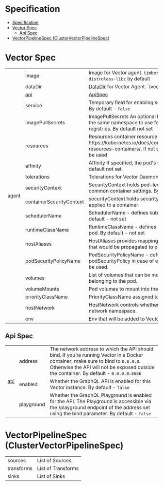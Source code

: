 # Specification

- [Specification](#specification)
- [Vector Spec](#vector-spec)
  - [Api Spec](#api-spec)
- [VectorPipelineSpec (ClusterVectorPipelineSpec)](#vectorpipelinespec-clustervectorpipelinespec)



# Vector Spec
<table>
    <tr>
      <td rowspan="19">agent</td>
      <td>image</td>
      <td>Image for Vector agent. <code>timberio/vector:0.24.0-distroless-libc</code> by default</td>
    </tr>
    <tr>
        <td>dataDir</td>
        <td><a href="https://vector.dev/docs/reference/configuration/global-options/#data_dir">DataDir</a> for Vector Agent. `/vector-data-dir` by default</td>
    </tr>
    <tr>
        <td><a href="https://vector.dev/docs/reference/api/">api</a></td>
        <td><a href="https://github.com/kaasops/vector-operator/blob/main/docs/specification.md#api-spec">ApiSpec</a></td>
    </tr>
    <tr>
        <td>service</td>
        <td>Temporary field for enabling service for Vector DaemonSet. By default - <code>false</code></td>
    </tr>
    <tr>
        <td>imagePullSecrets</td>
        <td>ImagePullSecrets An optional list of references to secrets in the same namespace to use for pulling images from registries. By default not set</td>
    </tr>
    <tr>
        <td>resources</td>
        <td>Resources container resource request and limits, https://kubernetes.io/docs/concepts/configuration/manage-resources-containers/. If not specified - default setting will be used</td>
    </tr>
    <tr>
        <td>affinity</td>
        <td>Affinity If specified, the pod's scheduling constraints. By default not set</td>
    </tr>
    <tr>
        <td>tolerations</td>
        <td>Tolerations for Vector DaemonSet. By default - <code>nil</code></td>
    </tr>
    <tr>
        <td>securityContext</td>
        <td>SecurityContext holds pod-level security attributes and common container settings. By default - not set</td>
    </tr>
    <tr>
        <td>containerSecurityContext</td>
        <td>securityContext holds security configuration that will be applied to a container.</td>
    </tr>
    <tr>
        <td>schedulerName</td>
        <td>SchedulerName - defines kubernetes scheduler name. By default - not set</td>
    </tr>
    <tr>
        <td>runtimeClassName</td>
        <td>RuntimeClassName - defines runtime class for kubernetes pod. By default - not set</td>
    </tr>
    <tr>
        <td>hostAliases</td>
        <td>HostAliases provides mapping between ip and hostnames, that would be propagated to pod.</td>
    </tr>
    <tr>
        <td>podSecurityPolicyName</td>
        <td>PodSecurityPolicyName - defines name for podSecurityPolicy in case of empty value, prefixedName will be used.</td>
    </tr>
    <tr>
        <td>volumes</td>
        <td>List of volumes that can be mounted by containers belonging to the pod.</td>
    </tr>
    <tr>
        <td>volumeMounts</td>
        <td>Pod volumes to mount into the container's filesystem.</td>
    </tr>
    <tr>
        <td>priorityClassName</td>
        <td>PriorityClassName assigned to the Pods.</td>
    </tr>
    <tr>
        <td>hostNetwork</td>
        <td>HostNetwork controls whether the pod may use the node network namespace.</td>
    </tr>
    <tr>
        <td>env</td>
        <td>Env that will be added to Vector pod. By default - not set</td>
    </tr>
</table>

## Api Spec
<table>
<tr>
      <td rowspan="4"><a href="https://vector.dev/docs/reference/api/">api</a></td>
    </tr>
    <tr>
        <td>address</td>
        <td>The network address to which the API should bind. If you’re running Vector in a Docker container, make sure to bind to <code>0.0.0.0</code>. Otherwise the API will not be exposed outside the container. By default - <code>0.0.0.0:8686</code></td>
    </tr>
    <tr>
        <td>enabled</td>
        <td>Whether the GraphQL API is enabled for this Vector instance. By default - <code>false</code></td>
    </tr>
    <tr>
        <td>playground</td>
        <td>Whether the GraphQL Playground is enabled for the API. The Playground is accessible via the /playground endpoint of the address set using the bind parameter. By default - <code>false</code></td>
    </tr>
</table>


# VectorPipelineSpec (ClusterVectorPipelineSpec)
<table>
    <tr>
      <td>sources</td>
      <td>List of Sources</td>
    </tr>
    <tr>
      <td>transforms</td>
      <td>List of Transforms</td>
    </tr>
    <tr>
      <td>sinks</td>
      <td>List of Sinks</td>
    </tr>
</table>
